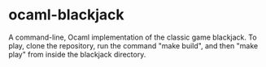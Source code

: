 # ocaml-blackjack

A command-line, Ocaml implementation of the classic game blackjack. To play,
clone the repository, run the command "make build", and then "make play" from 
inside the blackjack directory. 